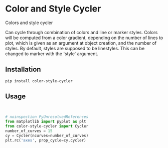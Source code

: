 # Color and Style Cycler

Colors and style cycler

Can cycle through combination of colors and line or marker styles. Colors will be computed from a color gradient,
depending on the number of lines to plot, which is given as an argument at object creation, and the number of
styles. By default, styles are supposed to be linestyles. This can be changed to marker with the 'style' argument.


## Installation

`pip install color-style-cycler`

## Usage

```python

    
# noinspection PyUnresolvedReferences
from matplotlib import pyplot as plt
from color-style-cycler import Cycler
number_of_curves = 15
cy = Cycler(ncurves=number_of_curves)
plt.rc('axes', prop_cycle=cy.cycler)
```